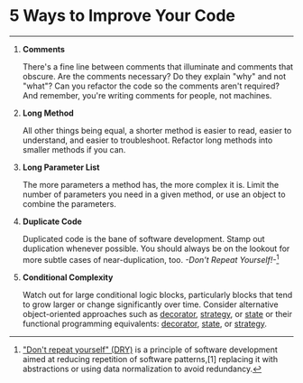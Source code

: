 # 5 Ways to Improve Your Code
---
1. **Comments**

   There's a fine line between comments that illuminate and comments that obscure. Are the comments necessary? Do they explain "why" and not "what"? Can you refactor the code so the comments aren't required? And remember, you're writing comments for people, not machines.

2. **Long Method**

   All other things being equal, a shorter method is easier to read, easier to understand, and easier to troubleshoot. Refactor long methods into smaller methods if you can.

3. **Long Parameter List**

   The more parameters a method has, the more complex it is. Limit the number of parameters you need in a given method, or use an object to combine the parameters.

4. **Duplicate Code**

   Duplicated code is the bane of software development. Stamp out duplication whenever possible. You should always be on the lookout for more subtle cases of near-duplication, too. *-Don't Repeat Yourself!-*[^1]

5. **Conditional Complexity**

   Watch out for large conditional logic blocks, particularly blocks that tend to grow larger or change significantly over time. Consider alternative object-oriented approaches such as [decorator](https://www.dofactory.com/javascript/design-patterns/decorator), [strategy](https://www.dofactory.com/javascript/design-patterns/strategy), or [state](https://www.dofactory.com/javascript/design-patterns/state) or their functional programming equivalents: [decorator](https://medium.com/qualyteam-engineering/decorator-design-pattern-in-functional-and-object-oriented-programming-e0a2be3c5679), [state](https://betterprogramming.pub/the-state-design-pattern-in-javascript-4eebdf5e471), or [strategy](https://thomas-rubattel.medium.com/strategy-pattern-in-functional-programming-38ddcc2b2d50).
   
 
 [^1]: ["Don't repeat yourself" (DRY)](https://www.plutora.com/blog/understanding-the-dry-dont-repeat-yourself-principle) is a principle of software development aimed at reducing repetition of software patterns,[1] replacing it with abstractions or using data normalization to avoid redundancy.
